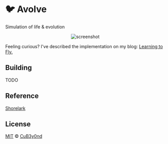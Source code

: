 # :bird: Avolve

Simulation of life &amp; evolution

<div align="center">
    <img src="https://pic.imgdb.cn/item/660eaea368eb935713c005e6.png" alt="screenshot">
</div>

Feeling curious? I've described the implementation on my blog: [Learning to Fly.](https://www.cubeyond.net/blog/avolve/learning-to-fly-pt1)

## Building

TODO

## Reference

[Shorelark](https://github.com/Patryk27/shorelark)

## License

[MIT](https://github.com/CuB3y0nd/avolve/blob/master/LICENSE) © [CuB3y0nd](https://www.cubeyond.net)


